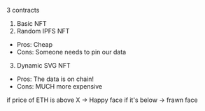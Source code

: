 3 contracts

1. Basic NFT
2. Random IPFS NFT 
- Pros: Cheap
- Cons: Someone needs to pin our data

3. Dynamic SVG NFT
- Pros: The data is on chain!
- Cons: MUCH more expensive

if price of ETH is above X -> Happy face
if it's below -> frawn face

